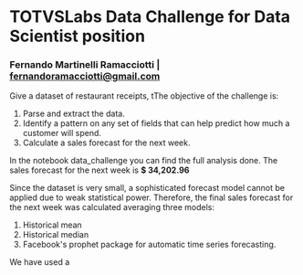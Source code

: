 # TOTVSLabs Data Challenge for Data Scientist position
### Fernando Martinelli Ramacciotti | fernandoramacciotti@gmail.com

Give a dataset of restaurant receipts, tThe objective of the challenge is:
1. Parse and extract the data.
2. Identify a pattern on any set of fields that can help predict how much a customer will spend.
3. Calculate a sales forecast for the next week.

In the notebook data_challenge you can find the full analysis done. The sales forecast for the next week is **$ 34,202.96**

Since the dataset is very small, a sophisticated forecast model cannot be applied due to weak statistical power. Therefore, the final sales forecast for the next week was calculated averaging three models:
1. Historical mean
2. Historical median
3. Facebook's prophet package for automatic time series forecasting.

We have used a

